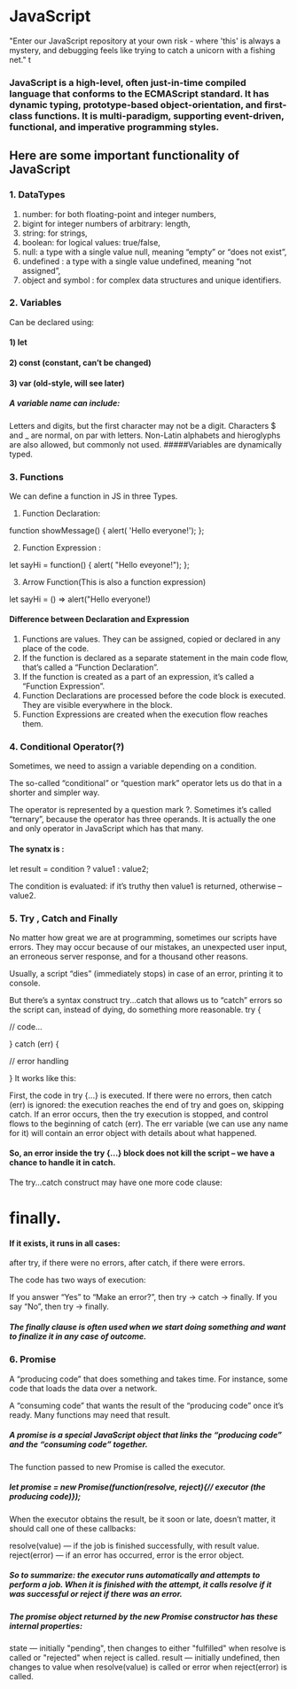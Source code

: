 # JavaScript
"Enter our JavaScript repository at your own risk - where 'this' is always a mystery, and debugging feels like trying to catch a unicorn with a fishing net."
t

### JavaScript is a high-level, often just-in-time compiled language that conforms to the ECMAScript standard. It has dynamic typing, prototype-based object-orientation, and first-class functions. It is multi-paradigm, supporting event-driven, functional, and imperative programming styles.

## Here are some important functionality of JavaScript
### 1. DataTypes
1. number:  for both floating-point and integer numbers,
2. bigint for integer numbers of arbitrary:  length,
3. string:  for strings,
4. boolean: for logical values: true/false,
5. null: a type with a single value null, meaning “empty” or “does not exist”,
6. undefined :  a type with a single value undefined, meaning “not assigned”,
7. object and symbol : for complex data structures and unique identifiers.
 ### 2. Variables
Can be declared using:

#### 1) let
#### 2) const (constant, can’t be changed)
#### 3) var (old-style, will see later)
##### A variable name can include:

Letters and digits, but the first character may not be a digit.
Characters $ and _ are normal, on par with letters.
Non-Latin alphabets and hieroglyphs are also allowed, but commonly not used.
#####Variables are dynamically typed.




### 3. Functions
We can define a function in JS in three Types.
1) Function Declaration:

function showMessage() {
  alert( 'Hello everyone!');
};


2) Function Expression :

let sayHi = function() {
  alert( "Hello eveyone!");
};

3) Arrow Function(This is also a function expression)

let sayHi = () => alert("Hello everyone!)

#### Difference between Declaration and Expression
1) Functions are values. They can be assigned, copied or declared in any place of the code.
2) If the function is declared as a separate statement in the main code flow, that’s called a “Function Declaration”.
3) If the function is created as a part of an expression, it’s called a “Function Expression”.
4) Function Declarations are processed before the code block is executed. They are visible everywhere in the block.
5) Function Expressions are created when the execution flow reaches them.


### 4. Conditional Operator(?)
Sometimes, we need to assign a variable depending on a condition.

The so-called “conditional” or “question mark” operator lets us do that in a shorter and simpler way.

The operator is represented by a question mark ?. Sometimes it’s called “ternary”, because the operator has three operands. It is actually the one and only operator in JavaScript which has that many.
#### The synatx is :

let result = condition ? value1 : value2;

The condition is evaluated: if it’s truthy then value1 is returned, otherwise – value2.

### 5. Try , Catch and Finally  

No matter how great we are at programming, sometimes our scripts have errors. They may occur because of our mistakes, an unexpected user input, an erroneous server response, and for a thousand other reasons.

Usually, a script “dies” (immediately stops) in case of an error, printing it to console.

But there’s a syntax construct try...catch that allows us to “catch” errors so the script can, instead of dying, do something more reasonable.
try {

  // code...

} catch (err) {

  // error handling

}
It works like this:

First, the code in try {...} is executed.
If there were no errors, then catch (err) is ignored: the execution reaches the end of try and goes on, skipping catch.
If an error occurs, then the try execution is stopped, and control flows to the beginning of catch (err). The err variable (we can use any name for it) will contain an error object with details about what happened.

#### So, an error inside the try {...} block does not kill the script – we have a chance to handle it in catch.


The try...catch construct may have one more code clause: 
 # finally.

#### If it exists, it runs in all cases:

after try, if there were no errors,
after catch, if there were errors.


The code has two ways of execution:

If you answer “Yes” to “Make an error?”, then try -> catch -> finally.
If you say “No”, then try -> finally.

##### The finally clause is often used when we start doing something and want to finalize it in any case of outcome.

### 6. Promise
A “producing code” that does something and takes time. For instance, some code that loads the data over a network.

A “consuming code” that wants the result of the “producing code” once it’s ready. Many functions may need that result.

##### A promise is a special JavaScript object that links the “producing code” and the “consuming code” together.

The function passed to new Promise is called the executor.


##### let promise = new Promise(function(resolve, reject){// executor (the producing code)});

When the executor obtains the result, be it soon or late, doesn’t matter, it should call one of these callbacks:

resolve(value) — if the job is finished successfully, with result value.
reject(error) — if an error has occurred, error is the error object.

##### So to summarize: the executor runs automatically and attempts to perform a job. When it is finished with the attempt, it calls resolve if it was successful or reject if there was an error.



##### The promise object returned by the new Promise constructor has these internal properties:

state — initially "pending", then changes to either "fulfilled" when resolve is called or "rejected" when reject is called.
result — initially undefined, then changes to value when resolve(value) is called or error when reject(error) is called.
